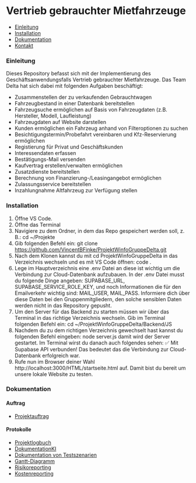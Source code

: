 # Vertrieb gebrauchter Mietfahrzeuge

 * [Einleitung](#einleitung)
 * [Installation](#installation)
 * [Dokumentation](#dokumentation)
 * [Kontakt](#kontakt)

### Einleitung

Dieses Repository befasst sich mit der Implementierung des Geschäftsanwendungsfalls Vertrieb gebrauchter Mietfahrzeuge. Das Team Delta hat sich dabei mit folgenden Aufgaben beschäftigt:

- Zusammenstellen der zu verkaufenden Gebrauchtwagen 
- Fahrzeugbestand in einer Datenbank bereitstellen
- Fahrzeugsuche ermöglichen auf Basis von Fahrzeugdaten (z.B. Hersteller, Modell, Laufleistung)
- Fahrzeugdaten auf Website darstellen 
- Kunden ermöglichen ein Fahrzeug anhand von Filteroptionen zu suchen
- Besichtigungstermin/Probefahrt vereinbaren und Kfz-Reservierung ermöglichen
- Registierung für Privat und Geschäftskunden
- Interessendaten erfassen
- Bestätigungs-Mail versenden
- Kaufvertrag erstellen/verwalten ermöglichen
- Zusatzdienste bereitstellen
- Berechnung von Finanzierung-/Leasingangebot ermöglichen
- Zulassungsservice bereitstellen
- Inzahlungnahme Altfahrzeug zur Verfügung stellen

### Installation
1. Öffne VS Code.
2. Öffne das Terminal
3. Navigiere zu dem Ordner, in dem das Repo gespeichert werden soll, z. B.: cd ~/Projekte
4. Gib folgenden Befehl ein: git clone https://github.com/VincentBFinke/ProjektWinfoGruppeDelta.git
5. Nach dem Klonen kannst du mit cd ProjektWinfoGruppeDelta in das Verzeichnis wechseln und es mit VS Code öffnen: code .
6. Lege im Hauptverzeichnis eine .env Datei an diese ist wichtig um die Verbindung zur Cloud-Datenbank aufzubauen. In der .env Datei musst du folgende Dinge angeben: SUPABASE_URL, 
SUPABASE_SERVICE_ROLE_KEY, und noch Informationen die für den Emailverkehr wichtig sind: MAIL_USER, MAIL_PASS. Informiere dich über diese Daten bei den Gruppenmitgliedern, den solche sensiblen Daten werden nicht in das Repository gepusht.
7. Um den Server für das Backend zu starten müssen wir über das Terminal in das richtige Verzeichnis wechseln. Gib im Terminal folgenden Befehl ein: cd ~/ProjektWinfoGruppeDelta/Backend/JS
8. Nachdem du zu dem richtigen Verzeichnis gewechselt hast kannst du folgenden Befehl eingeben: node server.js damit wird der Server gestartet. Im Terminal wirst du danach auch folgendes sehen: ✅ Mit Supabase API verbunden! Das bedeutet das die Verbindung zur Cloud-Datenbank erfolgreich war.
9. Rufe nun im Browser deiner Wahl http://localhost:3000/HTML/startseite.html auf. Damit bist du bereit um unsere lokale Website zu testen. 

### Dokumentation

#### Auftrag
- [Projektauftrag](https://docs.google.com/document/d/1RJYmHdSS7uipclAmnLHuTl3D00bsDbuW/edit?usp=sharing&ouid=115149592471075868606&rtpof=true&sd=true)

#### Protokolle
- [Projektlogbuch](https://docs.google.com/document/d/1lckQGwNmpxYp5VJi59bl4Lx1EI_gwjuK_noElvqAvOE/edit?usp=sharing)
- [DokumentationKI](https://drive.google.com/file/d/1qSPqgGoSndy8treM0wpK9PHJiPEsBfis/view?usp=sharing)
- [Dokumentation von Testszenarien](https://drive.google.com/file/d/1seH8WRbJ6FO8YoRT2hE9C3R4qqp9PMdy/view?usp=sharing)
- [Gantt-Diagramm](https://docs.google.com/spreadsheets/d/1jGHK-UEN9nJeG0R-hBegbMNlgJatOJsdK-O2wkysXik/edit?usp=sharing)
- [Risikoreporting](https://drive.google.com/file/d/1DnpNrkLNoT-rb2wyDqRrvp-94K7XsBNZ/view?usp=sharing)
- [Kostenreporting](https://drive.google.com/file/d/1Z6AQEMtNbe5_ZPVDgpHcg24NCrapMcL7/view?usp=sharing)


 
